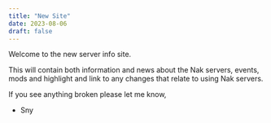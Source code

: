 ```yaml
---
title: "New Site"
date: 2023-08-06
draft: false
---
```


Welcome to the new server info site.

This will contain both information and news about the Nak servers, events, mods and highlight and link to any changes that relate to using Nak servers.

If you see anything broken please let me know,

 - Sny